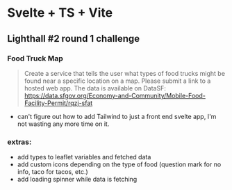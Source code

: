 # Svelte + TS + Vite

## Lighthall #2 round 1 challenge

### Food Truck Map

> Create a service that tells the user what types of food trucks might be found near a specific location on a map.
> Please submit a link to a hosted web app. The data is available on DataSF: https://data.sfgov.org/Economy-and-Community/Mobile-Food-Facility-Permit/rqzj-sfat

- can't figure out how to add Tailwind to just a front end svelte app, I'm not wasting any more time on it.

### extras:

- add types to leaflet variables and fetched data
- add custom icons depending on the type of food (question mark for no info, taco for tacos, etc.)
- add loading spinner while data is fetching
